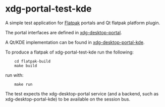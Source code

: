 # xdg-portal-test-kde

A simple test application for [Flatpak](http://www.flatpak.org) portals and Qt flatpak platform plugin.

The portal interfaces are defined in [xdg-desktop-portal](https://github.com/flatpak/xdg-desktop-portal).

A Qt/KDE implementation can be found in [xdg-desktop-portal-kde](https://invent.kde.org/plasma/xdg-desktop-portal-kde/).

To produce a flatpak of xdg-portal-test-kde run the following:

```
    cd flatpak-build
    make build
```

run with:
```
    make run
```
The test expects the xdg-desktop-portal service (and a backend, such as xdg-desktop-portal-kde) to be available on the session bus.

